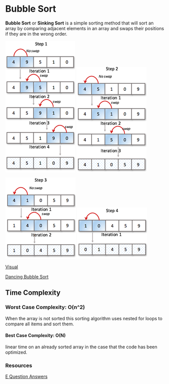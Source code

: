 # Bubble Sort

**Bubble Sort** or **Sinking Sort** is a simple sorting method that will sort an array by comparing adjacent elements in an array and swaps their positions if they are in the wrong order.

![Step 1](./images/bubble-sort-step1-iteration-stages.png)
![Step 2](./images/bubble-sort-step2-iteration-stages.png)

![Step 3](./images/bubble-sort-step3-iteration-stages.png)
![Step 4](./images/bubble-sort-step4-iteration-stages.png)

[Visual](https://visualgo.net/en/sorting)

[Dancing Bubble Sort](https://www.youtube.com/watchv=lyZQPjUT5B4)

## Time Complexity

### Worst Case Complexity: O(n^2)

When the array is not sorted this sorting algorithm uses nested for loops to compare all items and sort them.

#### Best Case Complexity: O(N)

linear time on an already sorted array in the case that the code has been optimized.

### Resources

[E Question Answers](equestionanswers.com/c/c-bubble-sort.php)
